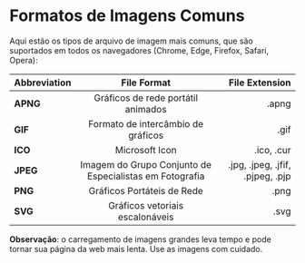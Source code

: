 # Formatos de Imagens Comuns

Aqui estão os tipos de arquivo de imagem mais comuns, que são suportados em todos os navegadores (Chrome, Edge, Firefox, Safari, Opera):

|Abbreviation|File Format|File Extension|
|------|:-:|---:|
|**APNG**|Gráficos de rede portátil animados|.apng|
|**GIF**|Formato de intercâmbio de gráficos|.gif|
|**ICO**|Microsoft Icon|.ico, .cur|
|**JPEG**|Imagem do Grupo Conjunto de Especialistas em Fotografia|.jpg, .jpeg, .jfif, .pjpeg, .pjp|
**PNG**|Gráficos Portáteis de Rede|.png|
**SVG**|Gráficos vetoriais escalonáveis|.svg|

**Observação**: o carregamento de imagens grandes leva tempo e pode tornar sua página da web mais lenta. Use as imagens com cuidado.

